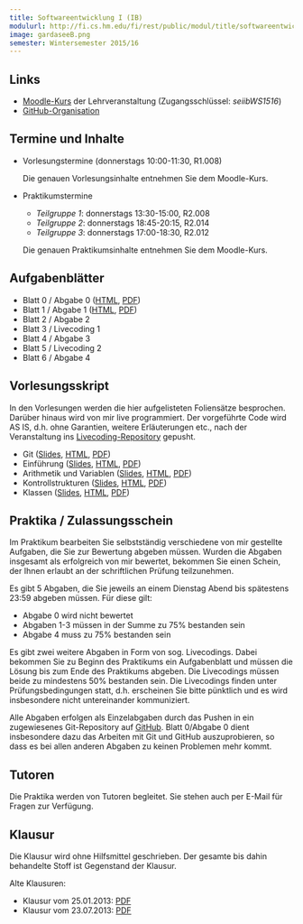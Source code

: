 ```yaml
---
title: Softwareentwicklung I (IB)
modulurl: http://fi.cs.hm.edu/fi/rest/public/modul/title/softwareentwicklungiib
image: gardaseeB.png
semester: Wintersemester 2015/16
---
```


<div class="row">
<div class="span6">

## Links

-   [Moodle-Kurs](https://moodle.hm.edu/course/view.php?id=6778) der Lehrveranstaltung
    (Zugangsschlüssel: *seiibWS1516*)
-   [GitHub-Organisation](https://github.com/seiib-15WS)

## Termine und Inhalte

-   Vorlesungstermine (donnerstags 10:00-11:30, R1.008)

    Die genauen Vorlesungsinhalte entnehmen Sie dem Moodle-Kurs.

-   Praktikumstermine

    -   *Teilgruppe 1*: donnerstags 13:30-15:00, R2.008
    -   *Teilgruppe 2*: donnerstags 18:45-20:15, R2.014
    -   *Teilgruppe 3*: donnerstags 17:00-18:30, R2.012

    Die genauen Praktikumsinhalte entnehmen Sie dem Moodle-Kurs.

## Aufgabenblätter

-   Blatt 0 / Abgabe 0
    ([HTML](/lectures/seiib/html/Blatt00.html),
     [PDF](/lectures/seiib/pdf/Blatt00.pdf))
-   Blatt 1 / Abgabe 1
    ([HTML](/lectures/seiib/html/Blatt01.html),
     [PDF](/lectures/seiib/pdf/Blatt01.pdf))
-   Blatt 2 / Abgabe 2
-   Blatt 3 / Livecoding 1
-   Blatt 4 / Abgabe 3
-   Blatt 5 / Livecoding 2
-   Blatt 6 / Abgabe 4

## Vorlesungsskript

In den Vorlesungen werden die hier aufgelisteten Foliensätze besprochen. Darüber
hinaus wird von mir live programmiert. Der vorgeführte Code wird AS IS, d.h. ohne
Garantien, weitere Erläuterungen etc., nach der Veranstaltung ins
[Livecoding-Repository](https://github.com/seiib-15WS/livecoding) gepusht.

-   Git
    ([Slides](/lectures/seiib/presentation/00_Git.html),
    [HTML](/lectures/seiib/html/00_Git.html),
    [PDF](/lectures/seiib/pdf/00_Git.pdf))
-   Einführung
    ([Slides](/lectures/seiib/presentation/01_Einfuehrung.html),
    [HTML](/lectures/seiib/html/01_Einfuehrung.html),
    [PDF](/lectures/seiib/pdf/01_Einfuehrung.pdf))
-   Arithmetik und Variablen
    ([Slides](/lectures/seiib/presentation/02_ArithmetikUndVariablen.html),
    [HTML](/lectures/seiib/html/02_ArithmetikUndVariablen.html),
    [PDF](/lectures/seiib/pdf/02_ArithmetikUndVariablen.pdf))
-   Kontrollstrukturen
    ([Slides](/lectures/seiib/presentation/03_Kontrollstrukturen.html),
    [HTML](/lectures/seiib/html/03_Kontrollstrukturen.html),
    [PDF](/lectures/seiib/pdf/03_Kontrollstrukturen.pdf))
-   Klassen
    ([Slides](/lectures/seiib/presentation/04_Klassen.html),
    [HTML](/lectures/seiib/html/04_Klassen.html),
    [PDF](/lectures/seiib/pdf/04_Klassen.pdf))

</div>
<div class="span6">

## Praktika / Zulassungsschein

Im Praktikum bearbeiten Sie selbstständig verschiedene von mir gestellte Aufgaben, die
Sie zur Bewertung abgeben müssen. Wurden die Abgaben insgesamt als erfolgreich von mir
bewertet, bekommen Sie einen Schein, der Ihnen erlaubt an der schriftlichen Prüfung
teilzunehmen.

Es gibt 5 Abgaben, die Sie jeweils an einem Dienstag Abend bis spätestens 23:59 abgeben
müssen. Für diese gilt:

-   Abgabe 0 wird nicht bewertet
-   Abgaben 1-3 müssen in der Summe zu 75% bestanden sein
-   Abgabe 4 muss zu 75% bestanden sein

Es gibt zwei weitere Abgaben in Form von sog. Livecodings. Dabei bekommen Sie zu
Beginn des Praktikums ein Aufgabenblatt und müssen die Lösung bis zum Ende des
Praktikums abgeben. Die Livecodings müssen beide zu mindestens 50% bestanden
sein. Die Livecodings finden unter Prüfungsbedingungen statt, d.h. erscheinen Sie
bitte pünktlich und es wird insbesondere nicht untereinander kommuniziert.

Alle Abgaben erfolgen als Einzelabgaben durch das Pushen in ein zugewiesenes
Git-Repository auf [GitHub](https://github.com/seiib-15WS). Blatt 0/Abgabe 0 dient
insbesondere dazu das Arbeiten mit Git und GitHub auszuprobieren, so dass es bei allen
anderen Abgaben zu keinen Problemen mehr kommt.

## Tutoren

Die Praktika werden von Tutoren begleitet.
Sie stehen auch per E-Mail für Fragen zur Verfügung.

## Klausur

Die Klausur wird ohne Hilfsmittel geschrieben. Der gesamte bis dahin behandelte
Stoff ist Gegenstand der Klausur.

Alte Klausuren:

-   Klausur vom 25.01.2013: [PDF](/lectures/seiib/pdf/KlausurWS2012.pdf)
-   Klausur vom 23.07.2013: [PDF](/lectures/seiib/pdf/KlausurSS2013.pdf)

</div>
</div>
